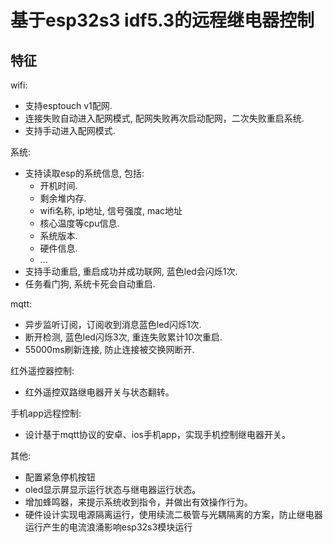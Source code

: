 # 基于esp32s3 idf5.3的远程继电器控制

## 特征

wifi:
+ 支持esptouch v1配网.
+ 连接失败自动进入配网模式, 配网失败再次启动配网，二次失败重启系统.
+ 支持手动进入配网模式.

系统:
+ 支持读取esp的系统信息, 包括:
  * 开机时间.
  * 剩余堆内存.
  * wifi名称, ip地址, 信号强度, mac地址
  * 核心温度等cpu信息.
  * 系统版本.
  * 硬件信息.
  * ...
+ 支持手动重启, 重启成功并成功联网, 蓝色led会闪烁1次.
+ 任务看门狗, 系统卡死会自动重启.

mqtt:
+ 异步监听订阅，订阅收到消息蓝色led闪烁1次.
+ 断开检测, 蓝色led闪烁3次, 重连失败累计10次重启.
+ 55000ms刷新连接, 防止连接被交换网断开.

红外遥控器控制:
+ 红外遥控双路继电器开关与状态翻转。

手机app远程控制:
+ 设计基于mqtt协议的安卓、ios手机app，实现手机控制继电器开关。

其他:
+ 配置紧急停机按钮
+ oled显示屏显示运行状态与继电器运行状态。
+ 增加蜂鸣器，来提示系统收到指令，并做出有效操作行为。
+ 硬件设计实现电源隔离运行，使用续流二极管与光耦隔离的方案，防止继电器运行产生的电流浪涌影响esp32s3模块运行
